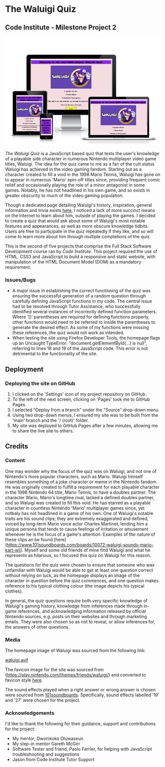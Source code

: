 # The Waluigi Quiz

## Code Institute - Milestone Project 2

![The Waluigi Quiz Interactive Deisgn](https://github.com/jonslack22/Portfolio2--JavaScript-Quiz/blob/main/waluigi_quiz_responsive.png)

*The Waluigi Quiz* is a JavaScript based quiz that tests the user's knowledge of a playable side character in numerous Nintendo multiplayer video game titles, Waluigi. The idea for the quiz came to me as a fan of the cult status Waluigi has achieved in the video gaming fandom. Starting out as a character created to fill a void in the 1998 Mario Tennis, Waluigi has gone on to appear in numerous 'Mario' spin-off titles since, providing frequent comic relief and occasionally playing the role of a minor antagonist in some games. Notably, he has not headlined in his own game, and so exists in greater obscurity to much of the video gaming population.

Though a dedicated page detailing Waluigi's history, inspiration, general information and trivia exists [here](https://www.mariowiki.com/Waluigi), I noticed a lack of more succinct means on the internet to learn about him, outside of playing the games. I decided to create a quiz that would ask about some of Waluigi's most notable features and appearances, as well as more obscure knowledge tidbits. Users are free to participate in the quiz repeatedly if they like, and so will come to learn more about him through multiple completions of the quiz.

This is the second of five projects that comprise the Full Stack Software Development course ran by *Code Institute*. This project required the use of HTML, CSS3 and JavaScript to build a responsive and static website, with manipulation of the HTML Document Model (DOM) as a mandatory requirement.

### Issues/Bugs

- A major issue in establishing the correct functioning of the quiz was ensuring the successful generation of a random question through carefully defining JavaScript functions in my code. The central issue had to be resolved through Tutor Assistance, who successfully identified several instances of incorrectly defined function parameters. Where '()' parentheses are required for defining functions properly, other functions would need to be referred to inside the parentheses to generate the desired effect. As some of my functions were missing these references, the quiz would not work as intended.
- When testing the site using Firefox Developer Tools, the homepage flags up an Uncaught TypeError: "document.getElementById(...) is null", referring to lines 18 and 19 of the JavaScript code. This error is not detrimental to the functionality of the site.

## Deployment

### Deploying the site on GitHub

1. I clicked on the 'Settings' icon of my project repository on GitHub.
2. To the left of the next screen, clicking on 'Pages' took me to GitHub Pages.
3. I selected "Deploy from a branch" under the "Source" drop-down menu.
4. Using two drop-down menus, I ensured my site was to be built from the 'main' branch and the '/ (root)' folder.
5. My site was deployed to GitHub Pages after a few minutes, allowing me to share the live site to others.

## Credits

### Content

One may wonder why the focus of the quiz was on Waluigi, and not one of Nintendo's more popular characters, such as Mario. Waluigi himself resembles something of a joke character or meme in the Nintendo fandom. He was originally created to fulfill a requirement for each playable character in the 1998 Nintendo 64 title, Mario Tennis, to have a doubles partner. The character Wario, Mario's longtime rival, lacked a defined doubles partner, and so Waluigi was created to fill this void. He has starred as a playable character in countless Nintendo 'Mario' multiplayer games since, yet notbaly has not headlined in a game of his own. One of Waluigi's notable traits are his sound clips; they are extremely exaggerated and defined, voiced by long-term Mario voice actor Charles Martinet, lending him a unique persona that tends to cause feelings of irritation or amusement whenever he is the focus of a game's attention. Examples of the nature of these clips an be found [here] (https://www.101soundboards.com/boards/10072-waluigi-sounds-mario-kart-wii). Myself and some old friends of mine find Waluigi and what he represents as hilarious, so I focused this quiz on Waluigi for this reason.

The questions for the quiz were chosen to ensure that someone who was unfamiliar with Waluigi would be able to get at least one question correct without relying on luck, as the homepage displays an image of the character in question before the quiz commences, and one question makes reference to his typical clothing colour (the image depicts his typical clothes).

In general, the quiz questions require both very specific knowledge of Waluigi's gaming history, knowledge from inferences made through in-game references, and acknowledging information released by official Nintendo sources, e.g. posts on their websites and through marketing emails. They were also chosen so as not to reveal, or allow inferences for, the answers of other questions.

### Media

The homepage image of Waluigi was sourced from the following link:

[waluigi.avif](https://www.nintendo.com/whatsnew/play-as-waluigi-in-these-wah-nderful-games/)

The favicon image for the site was sourced from (https://play.nintendo.com/themes/friends/waluigi/) and converted to favicon style [here](https://favicon.io/favicon-converter/).

The sound effects played when a right answer or wrong answer is chosen were sourced from [101soundboards](https://www.101soundboards.com/boards/10072-waluigi-sounds-mario-kart-wii). Specifically, sound effects labelled '19' and '27' were chosen for the project.

### Acknowledgements

I'd like to thank the following for their guidance, support and contributions for the project:

- My mentor, Owonikoko Oluwaseun
- My step-in mentor Gareth McGirr
- Software Tester and friend, Paolo Ferrier, for helping with JavaScript troubleshooting and suggestions
- Jason from Code Institute Tutor Support